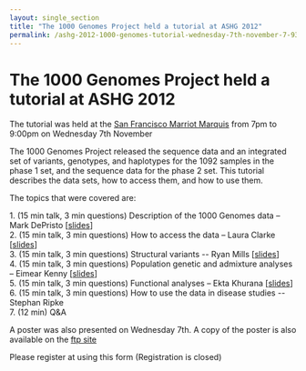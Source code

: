 ```yaml
---
layout: single_section
title: "The 1000 Genomes Project held a tutorial at ASHG 2012"
permalink: /ashg-2012-1000-genomes-tutorial-wednesday-7th-november-7-930pm/
---
```


# The 1000 Genomes Project held a tutorial at ASHG 2012

The tutorial was held at the [San Francisco Marriot Marquis](http://www.marriott.co.uk/hotels/travel/sfodt-san-francisco-marriott-marquis/) from 7pm to 9:00pm on Wednesday 7th November

The 1000 Genomes Project released the sequence data and an integrated set of variants, genotypes, and haplotypes for the 1092 samples in the phase 1 set, and the sequence data for the phase 2 set. This tutorial describes the data sets, how to access them, and how to use them.

The topics that were covered are:

1\.  (15 min talk, 3 min questions)  Description of the 1000 Genomes data – Mark DePristo [[slides](http://ftp.1000genomes.ebi.ac.uk/vol1/ftp/technical/working/20121109_ashg_2012_tutorial/ASHG_1000genomes_overview_MDePristo_20121107.pdf)]  
2\.  (15 min talk, 3 min questions)  How to access the data – Laura Clarke [[slides](http://ftp.1000genomes.ebi.ac.uk/vol1/ftp/technical/working/20121109_ashg_2012_tutorial/ASHG_how_to_access_1000genomes_data_LClarke_20121107.pdf)]  
3\.  (15 min talk, 3 min questions)  Structural variants  -- Ryan Mills   [[slides](http://ftp.1000genomes.ebi.ac.uk/vol1/ftp/technical/working/20121109_ashg_2012_tutorial/ASHG_1000genomes_structural_variation_RMills_20121107.pdf)]  
4\.  (15 min talk, 3 min questions)  Population genetic and admixture analyses – Eimear Kenny [[slides](http://ftp.1000genomes.ebi.ac.uk/vol1/ftp/technical/working/20121109_ashg_2012_tutorial/ASHG_1000genomes_population_genetics_EKenny_20121107.pdf)]  
5\.  (15 min talk, 3 min questions)  Functional analyses – Ekta Khurana [[slides](http://ftp.1000genomes.ebi.ac.uk/vol1/ftp/technical/working/20121109_ashg_2012_tutorial/ASHG_1000genomes_functional_analysis_EKhurana_20121107.pdf)]  
6\.  (15 min talk, 3 min questions)  How to use the data in disease studies  -- Stephan Ripke  
7\.  (12 min)   Q&A

A poster was also presented on Wednesday 7th. A copy of the poster is also available on the [ftp site](http://ftp.1000genomes.ebi.ac.uk/vol1/ftp/technical/working/20121107_ashg_2012_poster/lec_ashg_2012.pdf)

Please register at using this form (Registration is closed)
